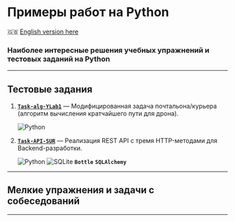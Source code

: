 # Примеры работ на Python #

:gb: [English version here](README.md)

### Наиболее интересные решения учебных упражнений и тестовых заданий на Python ###

----

## Тестовые задания ##

1. [**`Task-alg-YLab1`**](https://github.com/wildfielded/samples-python/tree/master/Task-alg-YLab1)&nbsp;&mdash;
Модифицированная задача почтальона/курьера (алгоритм вычисления кратчайшего пути для дрона).

    ![Python](https://img.shields.io/badge/python-3670A0?style=plastic&logo=python&logoColor=ffdd54)

2. [**`Task-API-SUR`**](https://github.com/wildfielded/samples-python/tree/master/Task-API-SUR)&nbsp;&mdash;
Реализация REST API с тремя HTTP-методами для Backend-разработки.

    ![Python](https://img.shields.io/badge/python-3670A0?style=plastic&logo=python&logoColor=ffdd54)
    ![SQLite](https://img.shields.io/badge/sqlite-%2307405e.svg?style=plastic&logo=sqlite&logoColor=white)
    **`Bottle`**
    **`SQLAlchemy`**

----

## Мелкие упражнения и задачи с собеседований ##

----
